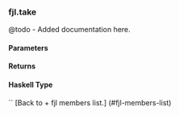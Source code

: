 ### fjl.take
@todo - Added documentation here.

#### Parameters

#### Returns
 
#### Haskell Type
``
[Back to  + fjl members list.]
(#fjl-members-list)
